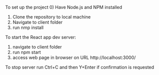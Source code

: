 To set up the project
0) Have Node.js and NPM installed
1) Clone the repository to local machine
2) Navigate to client folder
3) run nmp install

To start the React app dev server:
1) navigate to client folder 
2) run npm start
3) access web page in browser on URL http://localhost:3000/

To stop server run Ctrl+C and then Y+Enter if confirmation is requested

